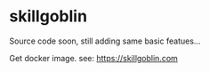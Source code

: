 # skillgoblin
Source code soon, still adding same basic featues... 

Get docker image. see: https://skillgoblin.com
